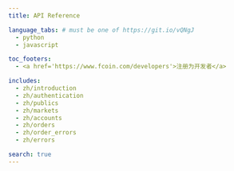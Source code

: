 ```yaml
---
title: API Reference

language_tabs: # must be one of https://git.io/vQNgJ
  - python
  - javascript

toc_footers:
  - <a href='https://www.fcoin.com/developers'>注册为开发者</a>

includes:
  - zh/introduction
  - zh/authentication
  - zh/publics
  - zh/markets
  - zh/accounts
  - zh/orders
  - zh/order_errors
  - zh/errors

search: true
---
```

